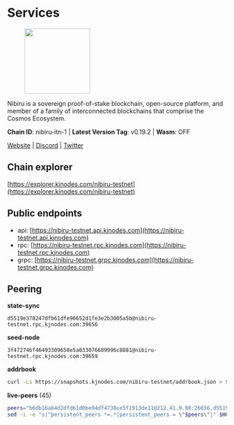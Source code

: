 # Services

<figure><img src="https://raw.githubusercontent.com/kj89/testnet_manuals/main/pingpub/logos/nibiru.png" width="150" alt=""><figcaption></figcaption></figure>

Nibiru is a sovereign proof-of-stake blockchain, open-source platform,  and member of a family of interconnected blockchains that comprise the Cosmos Ecosystem.

**Chain ID**: nibiru-itn-1 | **Latest Version Tag**: v0.19.2 | **Wasm**: OFF

[Website](https://nibiru.fi) | [Discord](https://discord.gg/nibiru) | [Twitter](https://twitter.com/NibiruChain)




## Chain explorer
[https://explorer.kjnodes.com/nibiru-testnet](https://explorer.kjnodes.com/nibiru-testnet)

## Public endpoints

* api: [https://nibiru-testnet.api.kjnodes.com](https://nibiru-testnet.api.kjnodes.com)
* rpc: [https://nibiru-testnet.rpc.kjnodes.com](https://nibiru-testnet.rpc.kjnodes.com)
* grpc: [https://nibiru-testnet.grpc.kjnodes.com](https://nibiru-testnet.grpc.kjnodes.com)

## Peering

**state-sync**

```text
d5519e378247dfb61dfe90652d1fe3e2b3005a5b@nibiru-testnet.rpc.kjnodes.com:39656
```

**seed-node**

```text
3f472746f46493309650e5a033076689996c8881@nibiru-testnet.rpc.kjnodes.com:39659
```

**addrbook**
```bash
curl -Ls https://snapshots.kjnodes.com/nibiru-testnet/addrbook.json > $HOME/.nibid/config/addrbook.json
```

**live-peers** (45)
```bash
peers="b6db16ab4d2dfd61d0be94df4738ce5f1913de11@212.41.9.98:26656,d5519e378247dfb61dfe90652d1fe3e2b3005a5b@65.109.68.190:39656,fa97f07b4d18db75fdf600dac0df8600040bf283@80.254.8.54:39656,3dda5a3ff23276eaa9ff15f15c4d74e87e0b1f23@185.192.97.46:26656,46b2205032ff6f15ce8cdca7d225aca3d84db47d@45.85.146.7:39656,d6207476a91813659a21b5a14479015aa3b3640b@34.125.57.58:18656,6c679a2b8397b1d04a33de37828e3b67e9e6b9c0@65.109.6.21:27656,e634fbf8800f76cb911d03e665f2e573188147c0@154.53.32.30:26657,5b2d7ccdf924ff16c3d0e3b55c4547a71c99dc42@161.97.122.167:39656,66dd5faabd4e09ba6bc0ab0093392064f454827c@185.215.167.74:26656,0bc611c38f435f2f2b8d2377a90147564d4a80fe@185.234.69.143:26656,01c22f232638ae4d534b097c2f91b8589a5be715@217.76.59.212:39656,6fefa7ece2ff81d1c228c31eda72692d9299d8bc@38.242.248.145:26656,06f2fc2ba45c2f610aa8c1a075051af36d633216@161.97.169.225:26656,7b2e60ea260082f6cdd91ef6b3908d8f991beb7c@77.232.40.162:26656,816b6cfae5fbd04c5797b9b6703117ad9049b14a@65.21.91.50:26656,aca40f540a1945acef75d06a58a4c185764178cb@141.95.82.222:39656,740eddac16cf4e6a175866ba39ef22292e2757b5@190.102.106.50:26656,b3d218f64916a94be981c33deda2123494de9997@94.16.109.190:26656,6ad350ae8f3713c37f4afc24f4b6c93ed7fd3c58@185.207.251.165:26656,bce7435b6231fd97885ffccc57b1d7d98f20b37f@173.212.235.229:26656,658168239d484fc5ad62563b5178cdfe7bba96af@173.249.18.11:39656,2c43fe447b1d86f5a248b4fb042d960f5e71ed97@217.76.56.58:26656,224c85918ea98d62daab63ba9eceab195b676760@144.91.71.1:26656,a0ef091aed1da78640c84ea0ff81caaa55352bdc@43.159.194.246:26657,6f29a743ad237d435aac29b62528cea01ceb3ca9@46.4.91.90:26656,f2b77362c141f846c0bd8f795895bfe60589eaa7@185.237.96.110:26656,9f06819b9ca5927310ffad266220ec2b1c2a0edc@82.165.207.203:39656,160312a99d07c95c1b1373d6be853ab3ffeb9a7f@5.161.107.238:26656,f2fa60742033345fb3f3aacb15d9815f5110485b@75.119.135.85:26656,961ae324324dcdc4231dd11fde7f0d711bd72d07@95.111.232.201:26656,4f3f84bbf70cfc47091a7a906e6e3dc605257064@91.107.225.209:26656,a5091d1afa277bab864a495d43226ee44f85604e@212.23.222.91:39656,5c2a752c9b1952dbed075c56c600c3a79b58c395@195.3.220.140:27046,45c330a2c3b99a9c060f6911e33bb4f5eff3a286@83.171.248.30:26656,9a5658a82838d6cea28c046dfd4fb605ca45b0ac@31.187.74.62:11656,4fb43c4d6bd6cf0f20781b67e437263a24e4153d@95.217.75.105:31656,b8310e77f3e68c59010a3250034b7caf8139ac5d@135.181.205.249:26656,f8adb01e5932a42ff7d23d168853efa9352690e6@77.232.39.61:26656,4af344bb3302bf926580f0b8ea4de9be401c3522@94.131.111.156:26656,82d8f0d473863b8f104623539b0c4b65a997318a@146.190.226.211:26656,7e66e2984323a5c7de1967a6c7bd0931beb358da@89.117.62.163:26656,aaff99ce425ac9d062d1bca6f75987656e137307@138.201.34.19:26656,1edd1232fe59fd00a13bfdd9ac273e48b20f11c3@65.108.231.124:12656,5e65a3d32678a7206d006f899be707c130a9ada1@162.55.234.70:55356"
sed -i -e "s|^persistent_peers *=.*|persistent_peers = \"$peers\"|" $HOME/.nibid/config/config.toml
```
